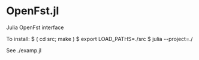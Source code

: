 # OpenFst.jl
Julia OpenFst interface

To install:
$  ( cd src; make )
$  export LOAD_PATHS=./src
$  julia --project=./

See ./examp.jl
